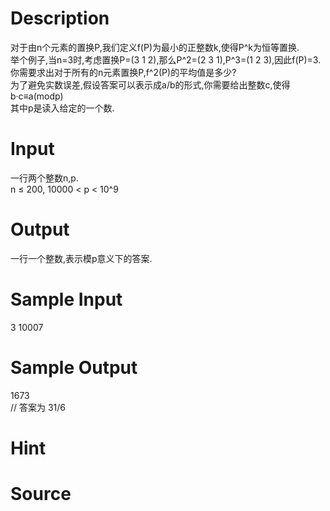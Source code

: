 
# Description

<div class="content"><div>对于由n个元素的置换P,我们定义f(P)为最小的正整数k,使得P^k为恒等置换.</div>
<div>举个例子,当n=3时,考虑置换P=(3 1 2),那么P^2=(2 3 1),P^3=(1 2 3),因此f(P)=3.</div>
<div>你需要求出对于所有的n元素置换P,f^2(P)的平均值是多少?</div>
<div>为了避免实数误差,假设答案可以表示成a/b的形式,你需要给出整数c,使得b·c≡a(modp)</div>
<div>其中p是读入给定的一个数.</div>
<div></div>
<div></div>
<p></p></div>

# Input

<div class="content"><div>一行两个整数n,p.</div>
<div>n ≤ 200, 10000 &lt; p &lt; 10^9</div>
<div></div>
<p></p></div>

# Output

<div class="content"><div>一行一个整数,表示模p意义下的答案.</div>
<div></div>
<p></p></div>

# Sample Input

<div class="content"><span class="sampledata">3 10007</span></div>

# Sample Output

<div class="content"><span class="sampledata">1673<br/>
// 答案为 31/6</span></div>

# Hint

<div class="content"><p></p></div>

# Source

<div class="content"><p><a href="problemset.php?search="></a></p></div>


